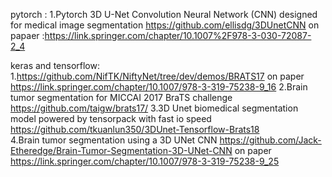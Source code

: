 pytorch :
    1.Pytorch 3D U-Net Convolution Neural Network (CNN) designed for medical image segmentation
      https://github.com/ellisdg/3DUnetCNN
      on papaer :https://link.springer.com/chapter/10.1007%2F978-3-030-72087-2_4
      
      
      
keras and tensorflow:
     1.https://github.com/NifTK/NiftyNet/tree/dev/demos/BRATS17 
       on paper https://link.springer.com/chapter/10.1007/978-3-319-75238-9_16
          2.Brain tumor segmentation for MICCAI 2017 BraTS challenge
           https://github.com/taigw/brats17/
                3.3D Unet biomedical segmentation model powered by tensorpack with fast io speed
                  https://github.com/tkuanlun350/3DUnet-Tensorflow-Brats18                   
      4.Brain tumor segmentation using a 3D UNet CNN https://github.com/Jack-Etheredge/Brain-Tumor-Segmentation-3D-UNet-CNN
       on paper https://link.springer.com/chapter/10.1007/978-3-319-75238-9_25 
              
      
      


